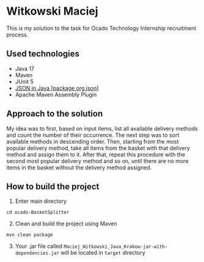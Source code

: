 # Witkowski Maciej
This is my solution to the task for Ocado Technology Internship recruitment process.

## Used technologies
- Java 17
- Maven
- JUnit 5
- [JSON in Java [package org.json]](https://mvnrepository.com/artifact/org.json/json)
- Apache Maven Assembly Plugin

## Approach to the solution
My idea was to first, based on input items, list all available delivery methods and count the number of their occurrence. The next step was to sort available methods in descending order. Then, starting from the most popular delivery method, take all items from the basket with that delivery method and assign them to it. After that, repeat this procedure with the second most popular delivery method and so on, until there are no more items in the basket without the delivery method assigned.

## How to build the project
1. Enter main directory
```shell
cd ocado-BasketSplitter
```
2. Clean and build the project using Maven
```shell
mvn clean package
```
3. Your .jar file called `Maciej_Witkowski_Java_Krakow-jar-with-dependencies.jar` will be located in `target` directory
